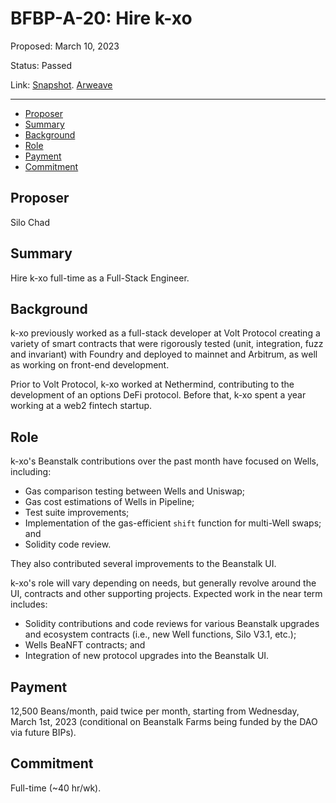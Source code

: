 # BFBP-A-20: Hire k-xo

Proposed: March 10, 2023

Status: Passed

Link: [Snapshot](https://snapshot.org/#/beanstalkfarmsbudget.eth/proposal/0x1c1bf7bd5ca26a5e341d1d7fc82cf2d000112cfff38d475b5e5dc10baff93da8). [Arweave](https://arweave.net/kDaey3q9njYVAPTemj1WmIPHpClZ74JVDi-Kh-qW8HU)

---

- [Proposer](#proposer)
- [Summary](#summary)
- [Background](#background)
- [Role](#role)
- [Payment](#payment)
- [Commitment](#commitment)

## Proposer

Silo Chad

## Summary

Hire k-xo full-time as a Full-Stack Engineer.

## Background

k-xo previously worked as a full-stack developer at Volt Protocol creating a variety of smart contracts that were rigorously tested (unit, integration, fuzz and invariant) with Foundry and deployed to mainnet and Arbitrum, as well as working on front-end development. 

Prior to Volt Protocol, k-xo worked at Nethermind, contributing to the development of an options DeFi protocol. Before that, k-xo spent a year working at a web2 fintech startup.

## Role

k-xo's Beanstalk contributions over the past month have focused on Wells, including:

* Gas comparison testing between Wells and Uniswap;
* Gas cost estimations of Wells in Pipeline;
* Test suite improvements;
* Implementation of the gas-efficient `shift` function for multi-Well swaps; and
* Solidity code review.

They also contributed several improvements to the Beanstalk UI.

k-xo's role will vary depending on needs, but generally revolve around the UI, contracts and other supporting projects. Expected work in the near term includes:

- Solidity contributions and code reviews for various Beanstalk upgrades and ecosystem contracts (i.e., new Well functions, Silo V3.1, etc.);
- Wells BeaNFT contracts; and
- Integration of new protocol upgrades into the Beanstalk UI.

## Payment

12,500 Beans/month, paid twice per month, starting from Wednesday, March 1st, 2023 (conditional on Beanstalk Farms being funded by the DAO via future BIPs).

## Commitment

Full-time (~40 hr/wk).
